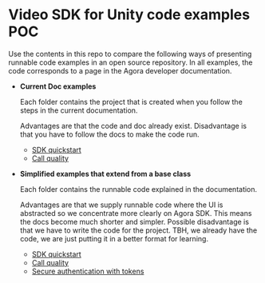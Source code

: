 # Video SDK for Unity code examples POC

Use the contents in this repo to compare the following ways of presenting runnable code examples in an open source 
repository. In all examples, the code corresponds to a page in the Agora developer documentation. 

- **Current Doc examples**

  Each folder contains the project that is created when you follow the steps in the current documentation.

  Advantages are that the code and doc already exist. Disadvantage is that you have to follow the docs to make the code run.
  - [SDK quickstart](./current-examples/Get-Started/)
  - [Call quality](./current-examples/ensure-call-quality/)


- **Simplified examples that extend from a base class**

   Each folder contains the runnable code explained in the documentation. 

    Advantages are that we supply runnable code where the UI is abstracted so we concentrate more clearly on Agora
     SDK. This means the docs become much shorter and simpler. Possible disadvantage is that we have to write the
     code for the project. TBH, we already have the code, we are just putting it in a better format for learning.
  - [SDK quickstart](./Docs-Examples/get-started-sdk/)
  - [Call quality](./Docs-Examples/ensure-channel-quality/)
  - [Secure authentication with tokens](Docs-Examples/authentication-workflow/)


